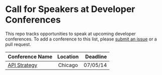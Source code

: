 Call for Speakers at Developer Conferences
===========================================

This repo tracks opportunities to speak at upcoming developer conferences. To add a conference to this list, please [submit an issue](https://github.com/MurtzaM/Developer-Conferences/issues/new) or a pull request. 



| Conference Name                                                | Location      | Deadline                  |
| -------------------------------------------------------------- |:-------------:| ---------------------:|
| [API Strategy](http://apistrategyconference.com/2014Chicago/contact-call-for-papers.php)  | Chicago   | 07/05/14            |
